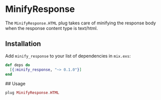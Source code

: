 # MinifyResponse

The `MinifyResponse.HTML` plug takes care of minifying the response body when the response content type is text/html.

## Installation

Add `minify_response` to your list of dependencies in `mix.exs`:

```elixir
def deps do
  [{:minify_response, "~> 0.1.0"}]
end
```

## Usage

```elixir
plug MinifyResponse.HTML
```
